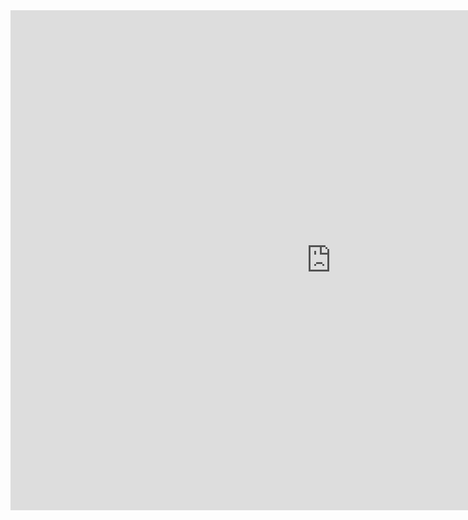 <iframe width="1025" height="800" frameborder="0" scrolling="no" src="https://onedrive.live.com/embed?resid=25C8D3E72BD39D4%21110&authkey=%21AG4RIWGxPQ4FR8M&em=2&wdAllowInteractivity=False&AllowTyping=True&Item='Calculator'!A1%3AJ34&wdHideGridlines=True&wdInConfigurator=True"></iframe>

